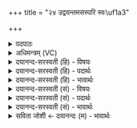 +++
title = "२४ उद्वयन्तमसस्परि स्वः\uf1a3"

+++
<details><summary>पदपाठः</summary>

उत्। व॒यम्। तम॑सः। परि॑। स्व᳖रिति॒ स्वः᳖। पश्य॑न्तः। उत्त॑र॒मित्यु॑त्ऽत॑रम्। दे॒वम्। दे॒व॒त्रेति॑ देव॒ऽत्रा। सूर्य्य॑म्। अग॑न्म। ज्योतिः॑। उ॒त्त॒ममित्यु॑त्ऽत॒मम्। २४।
</details>

<details><summary>अधिमन्त्रम् (VC)</summary>

- सविता देवता
- दीर्घतमा ऋषिः
- विराडनुष्टुप्
- गान्धारः
</details>

<details><summary>दयानन्द-सरस्वती (हि) - विषयः</summary>

कैसा पुरुष सुख को प्राप्त होवे, इस विषय को अगले मन्त्र में कहा है ॥
</details>

<details><summary>दयानन्द-सरस्वती (हि) - पदार्थः</summary>

पदार्थान्वयभाषाः -  हे मनुष्यो ! जैसे (वयम्) हम लोग (तमसः) अन्धकार से पृथक् वर्त्तमान (उत्तरम्) सब पदार्थों से उत्तर भाग में वर्त्तमान (देवत्रा) दिव्य उत्तम पदार्थों में (देवम्) उत्तम गुण-कर्म-स्वभाववाले (उत्तमम्) सबसे श्रेष्ठ (ज्योतिः) सबके प्रकाशक (सूर्य्यम्) सूर्य के तुल्य प्रकाशस्वरूप ईश्वर को (पश्यन्तः) ज्ञानदृष्टि से देखते हुए (स्वः) सुख को (परि, उत् अगन्म) सब ओर से उत्कृष्टता के साथ होवें, वैसे ही तुम लोग भी प्राप्त होओ ॥२४ ॥
</details>

<details><summary>दयानन्द-सरस्वती (हि) - भावार्थः</summary>

भावार्थभाषाः -  इस मन्त्र में वाचकलुप्तोपमालङ्कार है। जो मनुष्य विद्युत् आदि विद्या को प्राप्त हो परमात्मा को साक्षात् देखें, वे प्रकाशित हुए निरन्तर सुख को प्राप्त होवें ॥२४ ॥
</details>

<details><summary>दयानन्द-सरस्वती (सं) - विषयः</summary>

कीदृशो जनः सुखमाप्नुयादित्याह ॥
</details>

<details><summary>दयानन्द-सरस्वती (सं) - पदार्थः</summary>

पदार्थान्वयभाषाः -  हे मनुष्याः ! यथा वयं यं तमसः पृथग् वर्त्तमानमुत्तरं देवत्रा देवमुत्तमं ज्योतिः सूर्यं पश्यन्तः सन्तः स्वः सुखं पर्युदगन्म, तथैव यूयमपि प्राप्नुत ॥२४ ॥
</details>

<details><summary>दयानन्द-सरस्वती (सं) - भावार्थः</summary>

भावार्थभाषाः -  अत्र वाचकलुप्तोपमालङ्कारः। ये मनुष्या विद्युदादिविद्यां प्राप्य परमात्मानं साक्षात् पश्येयुस्ते प्रकाशिताः सन्तः सुखमवाप्नुयुः ॥२४ ॥
</details>

<details><summary>सविता जोशी ← दयानन्दः (म) - भावार्थः</summary>

भावार्थभाषाः -  या मंत्रात वाचकलुप्तोपमालंकार आहे. जी माणसे विद्युत इत्यादींची विद्या प्राप्त करतात व परमेश्वराचे साक्षात दर्शन करतात. ती तेजस्वी बनून सतत सुख भोगतात.
</details>